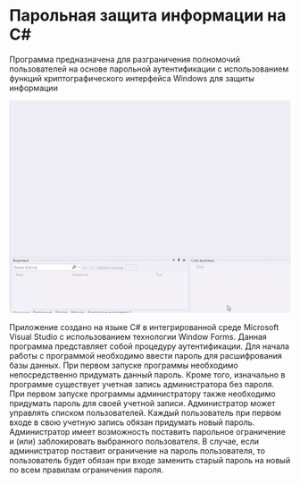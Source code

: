 # Парольная защита информации на C#
  Программа предназначена для разграничения полномочий пользователей на основе парольной аутентификации с использованием функций криптографического интерфейса Windows для защиты информации

![access_control](https://github.com/kamneva/access_control/blob/main/img/access%20control.gif)

  Приложение создано на языке C# в интегрированной среде Microsoft Visual Studio с использованием технологии Window Forms.
Данная программа представляет собой процедуру аутентификации. Для начала работы с программой необходимо ввести пароль для расшифрования базы данных. При первом запуске программы необходимо непосредственно придумать данный пароль.
 Кроме того, изначально в программе существует учетная запись администратора без пароля. При первом запуске программы администратору также необходимо придумать пароль для своей учетной записи. Администратор может управлять списком пользователей. Каждый пользователь при первом входе в свою учетную запись обязан придумать новый пароль. Администратор имеет возможность поставить парольное ограничение и (или) заблокировать выбранного пользователя. В случае, если администратор поставит ограничение на пароль пользователя, то пользователь будет обязан при входе заменить старый пароль на новый по всем правилам ограничения пароля.

